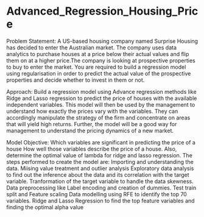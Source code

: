 # Advanced_Regression_Housing_Price

Problem Statement:
A US-based housing company named Surprise Housing has decided to enter the Australian market. The company uses data analytics to purchase houses at a price below their actual values and flip them on at a higher price.The company is looking at prospective properties to buy to enter the market. You are required to build a regression model using regularisation in order to predict the actual value of the prospective properties and decide whether to invest in them or not.

Approach:
Build a regression model using Advance regression methods like Ridge and Lasso regression to predict the price of houses with the available independent variables. This model will then be used by the management to understand how exactly the prices vary with the variables. They can accordingly manipulate the strategy of the firm and concentrate on areas that will yield high returns. Further, the model will be a good way for management to understand the pricing dynamics of a new market.

Model Objective:
Which variables are significant in predicting the price of a house
How well those variables describe the price of a house.
Also, determine the optimal value of lambda for ridge and lasso regression.
The steps performed to create the model are:
Importing and understanding the data.
Miising value treatment and outlier analysis
Exploratory data analysis to find out the inference about the data and its correlation with the target variable.
Tranformation of the target variable to handle the data skewness.
Data preprocessing like Label encoding and creation of dummies.
Test train split and Feature scaling
Data modelling using RFE to identify the top 70 variables.
Ridge and Lasso Regression to find the top feature variables and finding the optimal alpha value

